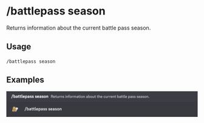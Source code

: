 # /battlepass season

Returns information about the current battle pass season.

## Usage

```
/battlepass season
```

## Examples

<img src="../../_media/examples/battlepass/season-0.png" class="prettier" draggable="false">